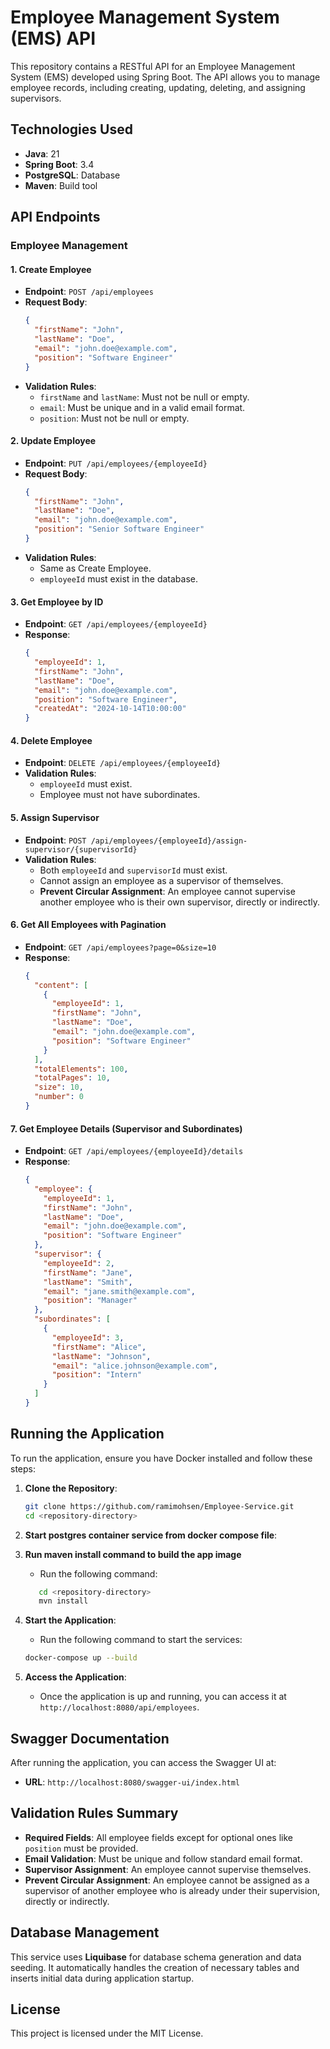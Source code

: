 # Employee Management System (EMS) API

This repository contains a RESTful API for an Employee Management System (EMS) developed using Spring Boot. The API allows you to manage employee records, including creating, updating, deleting, and assigning supervisors.

## Technologies Used
- **Java**: 21
- **Spring Boot**: 3.4
- **PostgreSQL**: Database
- **Maven**: Build tool

## API Endpoints

### Employee Management

#### 1. Create Employee
- **Endpoint**: `POST /api/employees`
- **Request Body**:
    ```json
    {
      "firstName": "John",
      "lastName": "Doe",
      "email": "john.doe@example.com",
      "position": "Software Engineer"
    }
    ```
- **Validation Rules**:
    - `firstName` and `lastName`: Must not be null or empty.
    - `email`: Must be unique and in a valid email format.
    - `position`: Must not be null or empty.

#### 2. Update Employee
- **Endpoint**: `PUT /api/employees/{employeeId}`
- **Request Body**:
    ```json
    {
      "firstName": "John",
      "lastName": "Doe",
      "email": "john.doe@example.com",
      "position": "Senior Software Engineer"
    }
    ```
- **Validation Rules**:
    - Same as Create Employee.
    - `employeeId` must exist in the database.

#### 3. Get Employee by ID
- **Endpoint**: `GET /api/employees/{employeeId}`
- **Response**:
    ```json
    {
      "employeeId": 1,
      "firstName": "John",
      "lastName": "Doe",
      "email": "john.doe@example.com",
      "position": "Software Engineer",
      "createdAt": "2024-10-14T10:00:00"
    }
    ```

#### 4. Delete Employee
- **Endpoint**: `DELETE /api/employees/{employeeId}`
- **Validation Rules**:
    - `employeeId` must exist.
    - Employee must not have subordinates.

#### 5. Assign Supervisor
- **Endpoint**: `POST /api/employees/{employeeId}/assign-supervisor/{supervisorId}`
- **Validation Rules**:
    - Both `employeeId` and `supervisorId` must exist.
    - Cannot assign an employee as a supervisor of themselves.
    - **Prevent Circular Assignment**: An employee cannot supervise another employee who is their own supervisor, directly or indirectly.

#### 6. Get All Employees with Pagination
- **Endpoint**: `GET /api/employees?page=0&size=10`
- **Response**:
    ```json
    {
      "content": [
        {
          "employeeId": 1,
          "firstName": "John",
          "lastName": "Doe",
          "email": "john.doe@example.com",
          "position": "Software Engineer"
        }
      ],
      "totalElements": 100,
      "totalPages": 10,
      "size": 10,
      "number": 0
    }
    ```

#### 7. Get Employee Details (Supervisor and Subordinates)
- **Endpoint**: `GET /api/employees/{employeeId}/details`
- **Response**:
    ```json
    {
      "employee": {
        "employeeId": 1,
        "firstName": "John",
        "lastName": "Doe",
        "email": "john.doe@example.com",
        "position": "Software Engineer"
      },
      "supervisor": {
        "employeeId": 2,
        "firstName": "Jane",
        "lastName": "Smith",
        "email": "jane.smith@example.com",
        "position": "Manager"
      },
      "subordinates": [
        {
          "employeeId": 3,
          "firstName": "Alice",
          "lastName": "Johnson",
          "email": "alice.johnson@example.com",
          "position": "Intern"
        }
      ]
    }
    ```

## Running the Application

To run the application, ensure you have Docker installed and follow these steps:

1. **Clone the Repository**:
    ```bash
    git clone https://github.com/ramimohsen/Employee-Service.git
    cd <repository-directory>
    ```

2. **Start postgres container service from docker compose file**:

3. **Run maven install command to build the app image**
    - Run the following command:
    ```bash
       cd <repository-directory>
       mvn install  
    ```

4. **Start the Application**:
    - Run the following command to start the services:
    ```bash
    docker-compose up --build
    ```

5. **Access the Application**:
    - Once the application is up and running, you can access it at `http://localhost:8080/api/employees`.

## Swagger Documentation

After running the application, you can access the Swagger UI at:
- **URL**: `http://localhost:8080/swagger-ui/index.html`

## Validation Rules Summary
- **Required Fields**: All employee fields except for optional ones like `position` must be provided.
- **Email Validation**: Must be unique and follow standard email format.
- **Supervisor Assignment**: An employee cannot supervise themselves.
- **Prevent Circular Assignment**: An employee cannot be assigned as a supervisor of another employee who is already under their supervision, directly or indirectly.


## Database Management

This service uses **Liquibase** for database schema generation and data seeding. It automatically handles the creation of necessary tables and inserts initial data during application startup.


## License

This project is licensed under the MIT License.
